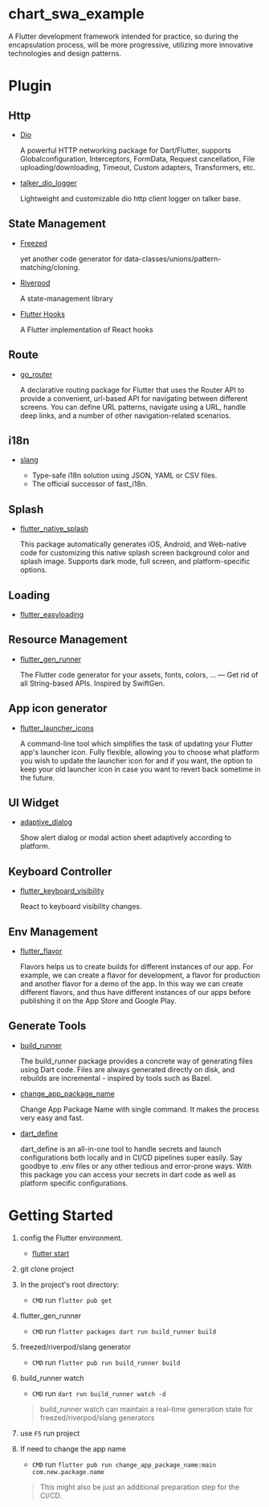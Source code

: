 # chart_swa_example

  A Flutter development framework intended for practice, so during the encapsulation process, will be more progressive, utilizing more innovative technologies and design patterns.

# Plugin

## Http
- [Dio](<https://pub.dev/packages/dio>)

    A powerful HTTP networking package for Dart/Flutter, supports Globalconfiguration, Interceptors, FormData, Request cancellation, File uploading/downloading, Timeout, Custom adapters, Transformers, etc.

- [talker_dio_logger](https://pub.dev/packages/talker_dio_logger)

  Lightweight and customizable dio http client logger on talker base.

## State Management
- [Freezed](https://pub.dev/packages/freezed)

  yet another code generator for data-classes/unions/pattern-matching/cloning.

- [Riverpod](https://pub.dev/packages/riverpod)

  A state-management library

- [Flutter Hooks](https://pub.dev/packages/flutter_hooks)

  A Flutter implementation of React hooks

## Route
- [go_router](https://pub.dev/packages/go_router)

  A declarative routing package for Flutter that uses the Router API to provide a convenient, url-based API for navigating between different screens. You can define URL patterns, navigate using a URL, handle deep links, and a number of other navigation-related scenarios.

## i18n
- [slang](https://pub.dev/packages/slang)

  * Type-safe i18n solution using JSON, YAML or CSV files.
  * The official successor of fast_i18n.

## Splash
- [flutter_native_splash](https://pub.dev/packages/flutter_native_splash)

  This package automatically generates iOS, Android, and Web-native code for customizing this native splash screen background color and splash image. Supports dark mode, full screen, and platform-specific options.

## Loading
- [flutter_easyloading](https://pub.dev/packages/flutter_easyloading)

## Resource Management
- [flutter_gen_runner](https://pub.dev/packages/flutter_gen_runner)

  The Flutter code generator for your assets, fonts, colors, … — Get rid of all String-based APIs.
  Inspired by SwiftGen.

## App icon generator
- [flutter_launcher_icons](https://pub.dev/packages/flutter_launcher_icons)

  A command-line tool which simplifies the task of updating your Flutter app's launcher icon. Fully flexible, allowing you to choose what platform you wish to update the launcher icon for and if you want, the option to keep your old launcher icon in case you want to revert back sometime in the future.

## UI Widget
- [adaptive_dialog](https://pub.dev/packages/adaptive_dialog)

  Show alert dialog or modal action sheet adaptively according to platform.

## Keyboard Controller
- [flutter_keyboard_visibility](https://pub.dev/packages/flutter_keyboard_visibility)

  React to keyboard visibility changes.
## Env Management
- [flutter_flavor](https://pub.dev/packages/flutter_flavor)

  Flavors helps us to create builds for different instances of our app. For example, we can create a flavor for development, a flavor for production and another flavor for a demo of the app. In this way we can create different flavors, and thus have different instances of our apps before publishing it on the App Store and Google Play.

## Generate Tools
- [build_runner](https://pub.dev/packages/build_runner)

  The build_runner package provides a concrete way of generating files using Dart code. Files are always generated directly on disk, and rebuilds are incremental - inspired by tools such as Bazel.

- [change_app_package_name](https://pub.dev/packages/change_app_package_name)

  Change App Package Name with single command. It makes the process very easy and fast.

- [dart_define](https://pub.dev/packages/dart_define)

  dart_define is an all-in-one tool to handle secrets and launch configurations both locally and in CI/CD pipelines super easily. Say goodbye to .env files or any other tedious and error-prone ways. With this package you can access your secrets in dart code as well as platform specific configurations.
# Getting Started

1. config the Flutter environment.
    * [flutter start](https://docs.flutter.dev/get-started/install)
2. git clone project
3. In the project's root directory:
    * `CMD` run `flutter pub get`
4. flutter_gen_runner
    * `CMD` run `flutter packages dart run build_runner build`
5. freezed/riverpod/slang generator
    * `CMD` run `flutter pub run build_runner build`
6. build_runner watch
    * `CMD` run `dart run build_runner watch -d`
    > build_runner watch can maintain a real-time generation state for freezed/riverpod/slang generators
7. use `F5` run project

8. If need to change the app name
    * `CMD` run `flutter pub run change_app_package_name:main com.new.package.name`
    > This might also be just an additional preparation step for the CI/CD.
